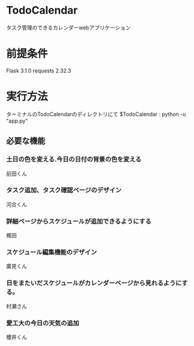 # TodoCalendar
タスク管理のできるカレンダーwebアプリケーション

# 前提条件

Flask              3.1.0
requests           2.32.3

# 実行方法

ターミナルのTodoCalendarのディレクトリにて
$TodoCalendar : python -u "app.py"

## 必要な機能

### 土日の色を変える.今日の日付の背景の色を変える

前田くん

### タスク追加、タスク確認ページのデザイン　

河合くん

### 詳細ページからスケジュールが追加できるようにする

梶田

### スケジュール編集機能のデザイン  

廣見くん

### 日をまたいだスケジュールがカレンダーページから見れるようにする。

村瀬さん

### 愛工大の今日の天気の追加

櫻井くん
